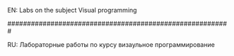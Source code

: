 EN: Labs on the subject Visual programming

#########################################################

RU: Лабораторные работы по курсу визаульное программирование

